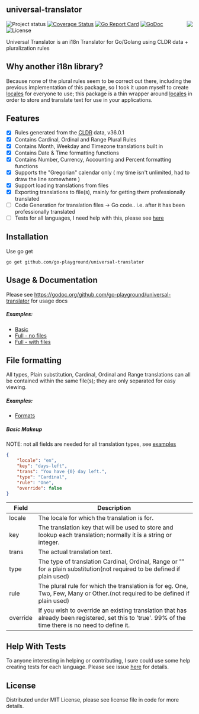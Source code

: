 ## universal-translator
<img align="right" src="https://raw.githubusercontent.com/go-playground/universal-translator/master/logo.png">![Project status](https://img.shields.io/badge/version-0.18.1-green.svg)
[![Coverage Status](https://coveralls.io/repos/github/go-playground/universal-translator/badge.svg)](https://coveralls.io/github/go-playground/universal-translator)
[![Go Report Card](https://goreportcard.com/badge/github.com/go-playground/universal-translator)](https://goreportcard.com/report/github.com/go-playground/universal-translator)
[![GoDoc](https://godoc.org/github.com/go-playground/universal-translator?status.svg)](https://godoc.org/github.com/go-playground/universal-translator)
![License](https://img.shields.io/dub/l/vibe-d.svg)

Universal Translator is an i18n Translator for Go/Golang using CLDR data + pluralization rules

Why another i18n library?
--------------------------
Because none of the plural rules seem to be correct out there, including the previous implementation of this package,
so I took it upon myself to create [locales](https://github.com/go-playground/locales) for everyone to use; this package 
is a thin wrapper around [locales](https://github.com/go-playground/locales) in order to store and translate text for 
use in your applications.

Features
--------
- [x] Rules generated from the [CLDR](http://cldr.unicode.org/index/downloads) data, v36.0.1
- [x] Contains Cardinal, Ordinal and Range Plural Rules
- [x] Contains Month, Weekday and Timezone translations built in
- [x] Contains Date & Time formatting functions
- [x] Contains Number, Currency, Accounting and Percent formatting functions
- [x] Supports the "Gregorian" calendar only ( my time isn't unlimited, had to draw the line somewhere )
- [x] Support loading translations from files
- [x] Exporting translations to file(s), mainly for getting them professionally translated
- [ ] Code Generation for translation files -> Go code.. i.e. after it has been professionally translated
- [ ] Tests for all languages, I need help with this, please see [here](https://github.com/go-playground/locales/issues/1)

Installation
-----------

Use go get 

```shell
go get github.com/go-playground/universal-translator
```

Usage & Documentation
-------

Please see https://godoc.org/github.com/go-playground/universal-translator for usage docs

##### Examples:

- [Basic](https://github.com/go-playground/universal-translator/tree/master/_examples/basic)
- [Full - no files](https://github.com/go-playground/universal-translator/tree/master/_examples/full-no-files)
- [Full - with files](https://github.com/go-playground/universal-translator/tree/master/_examples/full-with-files)

File formatting
--------------
All types, Plain substitution, Cardinal, Ordinal and Range translations can all be contained within the same file(s);
they are only separated for easy viewing.

##### Examples:

- [Formats](https://github.com/go-playground/universal-translator/tree/master/_examples/file-formats)

##### Basic Makeup
NOTE: not all fields are needed for all translation types, see [examples](https://github.com/go-playground/universal-translator/tree/master/_examples/file-formats)
```json
{
    "locale": "en",
    "key": "days-left",
    "trans": "You have {0} day left.",
    "type": "Cardinal",
    "rule": "One",
    "override": false
}
```
|Field|Description|
|---|---|
|locale|The locale for which the translation is for.|
|key|The translation key that will be used to store and lookup each translation; normally it is a string or integer.|
|trans|The actual translation text.|
|type|The type of translation Cardinal, Ordinal, Range or "" for a plain substitution(not required to be defined if plain used)|
|rule|The plural rule for which the translation is for eg. One, Two, Few, Many or Other.(not required to be defined if plain used)|
|override|If you wish to override an existing translation that has already been registered, set this to 'true'. 99% of the time there is no need to define it.|

Help With Tests
---------------
To anyone interesting in helping or contributing, I sure could use some help creating tests for each language.
Please see issue [here](https://github.com/go-playground/locales/issues/1) for details.

License
------
Distributed under MIT License, please see license file in code for more details.
